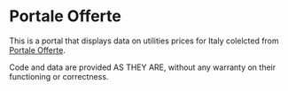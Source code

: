 # Portale Offerte

This is a portal that displays data on utilities prices for Italy colelcted from [Portale Offerte](https://www.ilportaleofferte.it/portaleOfferte/).

Code and data are provided AS THEY ARE, without any warranty on their functioning or correctness.
